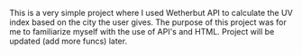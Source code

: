 This is a very simple project where I used Wetherbut API to calculate the UV index based on the city the user gives.
The purpose of this project was for me to familiarize myself with the use of API's and HTML.
Project will be updated (add more funcs) later. 
